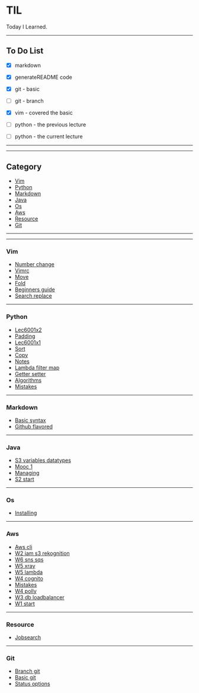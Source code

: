 # TIL

Today I Learned.

-----------------

## To Do List

- [x] markdown
- [x] generateREADME code
- [x] git - basic
- [ ] git - branch
- [x] vim - covered the basic
- [ ] python - the previous lecture
- [ ] python - the current lecture



---------------
---------------
## Category

* [Vim](vim)
* [Python](python)
* [Markdown](markdown)
* [Java](java)
* [Os](os)
* [Aws](aws)
* [Resource](resource)
* [Git](git)

---------------
---------------
### Vim
* [Number change](vim/number_change.md)
* [Vimrc](vim/vimrc.md)
* [Move](vim/move.md)
* [Fold](vim/fold.md)
* [Beginners guide](vim/beginners_guide.md)
* [Search replace](vim/search_replace.md)
---------------
### Python
* [Lec6001x2](python/lec6001x2.md)
* [Padding](python/padding.md)
* [Lec6001x1](python/lec6001x1.md)
* [Sort](python/sort.md)
* [Copy](python/copy.md)
* [Notes](python/notes.md)
* [Lambda filter map](python/lambda_filter_map.md)
* [Getter setter](python/getter_setter.md)
* [Algorithms](python/algorithms.md)
* [Mistakes](python/mistakes.md)
---------------
### Markdown
* [Basic syntax](markdown/basic_syntax.md)
* [Github flavored](markdown/github_flavored.md)
---------------
### Java
* [S3 variables datatypes](java/s3_variables_datatypes.md)
* [Mooc 1](java/mooc_1.md)
* [Managing](java/managing.md)
* [S2 start](java/s2_start.md)
---------------
### Os
* [Installing](os/installing.md)
---------------
### Aws
* [Aws cli](aws/aws_cli.md)
* [W2 iam s3 rekognition](aws/w2_IAM_S3_Rekognition.md)
* [W6 sns sqs](aws/w6_SNS_SQS.md)
* [W5 xray](aws/w5_xray.md)
* [W5 lambda](aws/w5_lambda.md)
* [W4 cognito](aws/w4_cognito.md)
* [Mistakes](aws/mistakes.md)
* [W4 polly](aws/w4_polly.md)
* [W3 db loadbalancer](aws/w3_DB_loadbalancer.md)
* [W1 start](aws/w1_start.md)
---------------
### Resource
* [Jobsearch](resource/jobsearch.md)
---------------
### Git
* [Branch git](git/branch_git.md)
* [Basic git](git/basic_git.md)
* [Status options](git/status_options.md)
